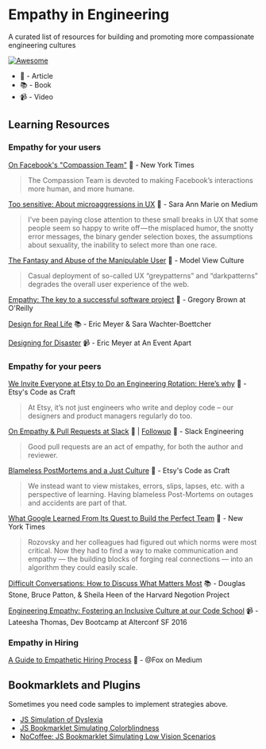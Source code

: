 # Empathy in Engineering
A curated list of resources for building and promoting more compassionate engineering cultures

[![Awesome](https://cdn.rawgit.com/sindresorhus/awesome/d7305f38d29fed78fa85652e3a63e154dd8e8829/media/badge.svg)](https://github.com/sindresorhus/awesome)

- 📰 - Article
- 📚 - Book
- 📹 - Video

## Learning Resources

### Empathy for your users

[On Facebook's "Compassion Team"](http://www.nytimes.com/2016/03/13/fashion/facebook-breakup-compassion-team.html?_r=0) 📰  - New York Times

> The Compassion Team is devoted to making Facebook’s interactions more human, and more humane.

[Too sensitive: About microaggressions in UX](https://medium.com/@sara_ann_marie/too-sensitive-9752a86a8382) 📰 - Sara Ann Marie on Medium

> I’ve been paying close attention to these small breaks in UX that some people seem so happy to write off — the misplaced humor, the snotty error messages, the binary gender selection boxes, the assumptions about sexuality, the inability to select more than one race.

[The Fantasy and Abuse of the Manipulable User](https://modelviewculture.com/pieces/the-fantasy-and-abuse-of-the-manipulable-user) 📰 - Model View Culture

> Casual deployment of so-called UX “greypatterns” and “darkpatterns” degrades the overall user experience of the web.

[Empathy: The key to a successful software project](https://www.oreilly.com/ideas/empathy-the-key-to-a-successful-software-project) 📰 - Gregory Brown at O'Reilly

[Design for Real Life](https://abookapart.com/products/design-for-real-life) 📚 - Eric Meyer & Sara Wachter-Boettcher

[Designing for Disaster](https://vimeo.com/148927676) 📹 - Eric Meyer at An Event Apart


### Empathy for your peers

 
[We Invite Everyone at Etsy to Do an Engineering Rotation: Here’s why](https://codeascraft.com/2014/12/22/engineering-rotation/) 📰  - Etsy's Code as Craft

> At Etsy, it’s not just engineers who write and deploy code – our designers and product managers regularly do too.

[On Empathy & Pull Requests at Slack](https://slack.engineering/on-empathy-pull-requests-979e4257d158) 📰 | [Followup](https://slack.engineering/how-about-code-reviews-2695fb10d034) 📰 - Slack Engineering

> Good pull requests are an act of empathy, for both the author and reviewer.

[Blameless PostMortems and a Just Culture](https://codeascraft.com/2012/05/22/blameless-postmortems/) 📰 - Etsy's Code as Craft

> We instead want to view mistakes, errors, slips, lapses, etc. with a perspective of learning. Having blameless Post-Mortems on outages and accidents are part of that.

[What Google Learned From Its Quest to Build the Perfect Team](http://www.nytimes.com/2016/02/28/magazine/what-google-learned-from-its-quest-to-build-the-perfect-team.html) 📰 - New York Times

> Rozovsky and her colleagues had figured out which norms were most critical. Now they had to find a way to make communication and empathy — the building blocks of forging real connections — into an algorithm they could easily scale.

[Difficult Conversations: How to Discuss What Matters Most](http://smile.amazon.com/gp/product/B004CR6ALA/) 📚  - Douglas Stone, Bruce Patton, & Sheila Heen of the Harvard Negotion Project

[Engineering Empathy: Fostering an Inclusive Culture at our Code School](http://www.alterconf.com/talks/engineering-empathy-fostering-inclusive-culture-our-code-school) 📹 - Lateesha Thomas, Dev Bootcamp at Alterconf SF 2016


### Empathy in Hiring

[A Guide to Empathetic Hiring Process](https://medium.com/@fox/a-guide-to-empathetic-hiring-processes-c11c7ce0cd49#.2lp0a0phu) 📰 - @Fox on Medium


## Bookmarklets and Plugins

Sometimes you need code samples to implement strategies above. 

- [JS Simulation of Dyslexia](http://geon.github.io/programming/2016/03/03/dsxyliea)
- [JS Bookmarklet Simulating Colorblindness](https://github.com/Altreus/colourblind)
- [NoCoffee: JS Bookmarklet Simulating Low Vision Scenarios](https://accessgarage.wordpress.com/2013/02/09/458/)

